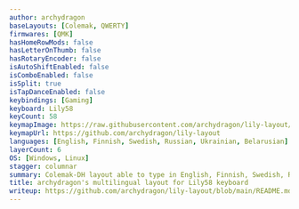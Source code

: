 ```yaml
---
author: archydragon
baseLayouts: [Colemak, QWERTY]
firmwares: [QMK]
hasHomeRowMods: false
hasLetterOnThumb: false
hasRotaryEncoder: false
isAutoShiftEnabled: false
isComboEnabled: false
isSplit: true
isTapDanceEnabled: false
keybindings: [Gaming]
keyboard: Lily58
keyCount: 58
keymapImage: https://raw.githubusercontent.com/archydragon/lily-layout/main/img/latin-colemak.png
keymapUrl: https://github.com/archydragon/lily-layout
languages: [English, Finnish, Swedish, Russian, Ukrainian, Belarusian]
layerCount: 6
OS: [Windows, Linux]
stagger: columnar
summary: Colemak-DH layout able to type in English, Finnish, Swedish, Russian, Ukrainian and Belarusian with just two system layouts that fits all the printable characters into the main keyboard layer and where no modifier keys are under other fingers but thumbs.
title: archydragon's multilingual layout for Lily58 keyboard
writeup: https://github.com/archydragon/lily-layout/blob/main/README.md
---
```

